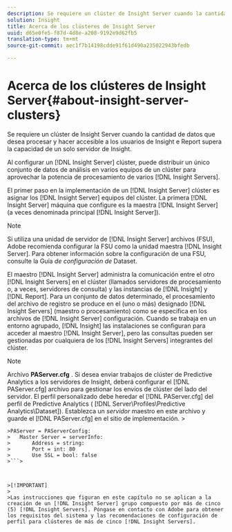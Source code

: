```yaml
---
description: Se requiere un clúster de Insight Server cuando la cantidad de datos que desea procesar y hacer accesible a los usuarios de Insight e Report supera la capacidad de un solo servidor de Insight.
solution: Insight
title: Acerca de los clústeres de Insight Server
uuid: d65e0fe5-f87d-4d8e-a208-9192e9d62fb5
translation-type: tm+mt
source-git-commit: aec1f7b14198cdde91f61d490a235022943bfedb

---
```



# Acerca de los clústeres de Insight Server{#about-insight-server-clusters}

Se requiere un clúster de Insight Server cuando la cantidad de datos que desea procesar y hacer accesible a los usuarios de Insight e Report supera la capacidad de un solo servidor de Insight.

Al configurar un [!DNL Insight Server] clúster, puede distribuir un único conjunto de datos de análisis en varios equipos de un clúster para aprovechar la potencia de procesamiento de varios [!DNL Insight Servers].

El primer paso en la implementación de un [!DNL Insight Server] clúster es asignar los [!DNL Insight Server] equipos del clúster. La primera [!DNL Insight Server] máquina que configure es la maestra [!DNL Insight Server] (a veces denominada principal [!DNL Insight Server]).

>[!NOTE]
>
>Si utiliza una unidad de servidor de [!DNL Insight Server] archivos (FSU), Adobe recomienda configurar la FSU como la unidad maestra [!DNL Insight Server]. Para obtener información sobre la configuración de una FSU, consulte la Guía *de configuración de* Dataset.

El maestro [!DNL Insight Server] administra la comunicación entre el otro [!DNL Insight Servers] en el clúster (llamados servidores de procesamiento o, a veces, servidores de consulta) y las instancias de [!DNL Insight] y [!DNL Report]. Para un conjunto de datos determinado, el procesamiento del archivo de registro se produce en el (uno o más) designado [!DNL Insight Servers] (maestro o procesamiento) como se especifica en los archivos de [!DNL Insight Server] configuración. Cuando se trabaja en un entorno agrupado, [!DNL Insight] las instalaciones se configuran para acceder al maestro [!DNL Insight Server], pero las consultas pueden ser gestionadas por cualquiera de los [!DNL Insight Servers] integrantes del clúster.

>[!NOTE]
>
>Archivo **PAServer.cfg** . Si desea enviar trabajos de clúster de Predictive Analytics a los servidores de Insight, deberá configurar el [!DNL PAServer.cfg] archivo para gestionar los envíos de clúster del lado del servidor. El perfil personalizado debe heredar el [!DNL PAServer.cfg] del perfil de Predictive Analytics ( [!DNL Server\Profiles\Predictive Analytics\Dataset]). Establezca un *servidor* maestro en este archivo y guarde el [!DNL PAServer.cfg] en el sitio de implementación. >
>
```>
>PAServer = PAServerConfig: 
>   Master Server = serverInfo: 
>       Address = string: 
>       Port = int: 80
>       Use SSL = bool: false
>```>



>[!IMPORTANT]
>
>Las instrucciones que figuran en este capítulo no se aplican a la creación de un [!DNL Insight Server] grupo compuesto por más de cinco (5) [!DNL Insight Servers]. Póngase en contacto con Adobe para obtener los requisitos del sistema y las recomendaciones de configuración de perfil para clústeres de más de cinco [!DNL Insight Servers].

